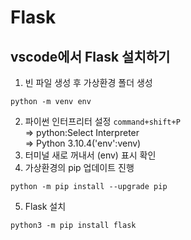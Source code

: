 # Flask
## vscode에서 Flask 설치하기
1. 빈 파일 생성 후 가상환경 폴더 생성
```
python -m venv env
```
2. 파이썬 인터프리터 설정 `command+shift+P`   
  => python:Select Interpreter   
  => Python 3.10.4('env':venv)   
3. 터미널 새로 꺼내서 (env) 표시 확인
4. 가상환경의 pip 업데이트 진행
```
python -m pip install --upgrade pip
```
5. Flask 설치
```
python3 -m pip install flask
```

